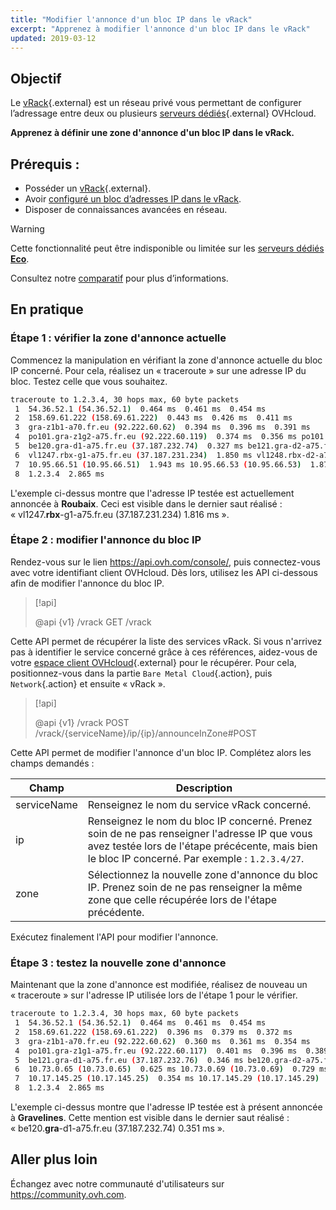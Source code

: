 ```yaml
---
title: "Modifier l'annonce d'un bloc IP dans le vRack"
excerpt: "Apprenez à modifier l'annonce d'un bloc IP dans le vRack"
updated: 2019-03-12
---
```


## Objectif

Le [vRack](https://www.ovh.com/fr/solutions/vrack/){.external} est un réseau privé vous permettant de configurer l’adressage entre deux ou plusieurs [serveurs dédiés](https://www.ovhcloud.com/fr/bare-metal/){.external} OVHcloud.

**Apprenez à définir une zone d'annonce d'un bloc IP dans le vRack.**

## Prérequis :

- Posséder un [vRack](https://www.ovh.com/fr/solutions/vrack/){.external}.
- Avoir [configuré un bloc d’adresses IP dans le vRack](configuring-an-ip-block-in-a-vrack1.).
- Disposer de connaissances avancées en réseau.

> [!warning]
> Cette fonctionnalité peut être indisponible ou limitée sur les [serveurs dédiés **Eco**](https://eco.ovhcloud.com/fr/about/).
>
> Consultez notre [comparatif](https://eco.ovhcloud.com/fr/compare/) pour plus d’informations.

## En pratique

### Étape 1 : vérifier la zone d'annonce actuelle

Commencez la manipulation en vérifiant la zone d'annonce actuelle du bloc IP concerné. Pour cela, réalisez un « traceroute » sur une adresse IP du bloc. Testez celle que vous souhaitez.

```sh
traceroute to 1.2.3.4, 30 hops max, 60 byte packets
 1  54.36.52.1 (54.36.52.1)  0.464 ms  0.461 ms  0.454 ms
 2  158.69.61.222 (158.69.61.222)  0.443 ms  0.426 ms  0.411 ms
 3  gra-z1b1-a70.fr.eu (92.222.60.62)  0.394 ms  0.396 ms  0.391 ms
 4  po101.gra-z1g2-a75.fr.eu (92.222.60.119)  0.374 ms  0.356 ms po101.gra-z1g1-a75.fr.eu (92.222.60.117)  0.333 ms
 5  be120.gra-d1-a75.fr.eu (37.187.232.74)  0.327 ms be121.gra-d2-a75.fr.eu (37.187.232.80)  0.335 ms be120.gra-d2-a75.fr.eu (37.187.232.78)  0.328 ms
 6  vl1247.rbx-g1-a75.fr.eu (37.187.231.234)  1.850 ms vl1248.rbx-d2-a75.fr.eu (37.187.231.252)  1.874 ms vl1247.rbx-g1-a75.fr.eu (37.187.231.234)  1.816 ms
 7  10.95.66.51 (10.95.66.51)  1.943 ms 10.95.66.53 (10.95.66.53)  1.872 ms 10.95.66.59 (10.95.66.59)  1.860 ms
 8  1.2.3.4  2.865 ms
```

L'exemple ci-dessus montre que l'adresse IP testée est actuellement annoncée à **Roubaix**. Ceci est visible dans le dernier saut réalisé : « vl1247.**rbx**-g1-a75.fr.eu (37.187.231.234) 1.816 ms ».

### Étape 2 : modifier l'annonce du bloc IP

Rendez-vous sur le lien <https://api.ovh.com/console/>, puis connectez-vous avec votre identifiant client OVHcloud. Dès lors, utilisez les API ci-dessous afin de modifier l'annonce du bloc IP.

> [!api]
>
> @api {v1} /vrack GET /vrack
> 

Cette API permet de récupérer la liste des services vRack. Si vous n'arrivez pas à identifier le service concerné grâce à ces références, aidez-vous de votre [espace client OVHcloud](https://www.ovh.com/auth/?action=gotomanager&from=https://www.ovh.com/fr/&ovhSubsidiary=fr){.external} pour le récupérer. Pour cela, positionnez-vous dans la partie `Bare Metal Cloud`{.action}, puis `Network`{.action} et ensuite « vRack ».

> [!api]
>
> @api {v1} /vrack POST /vrack/{serviceName}/ip/{ip}/announceInZone#POST
> 

Cette API permet de modifier l'annonce d'un bloc IP. Complétez alors les champs demandés :

|Champ|Description|
|---|---|
|serviceName|Renseignez le nom du service vRack concerné.|
|ip|Renseignez le nom du bloc IP concerné. Prenez soin de ne pas renseigner l'adresse IP que vous avez testée lors de l'étape précécente, mais bien le bloc IP concerné. Par exemple : `1.2.3.4/27`.|
|zone|Sélectionnez la nouvelle zone d'annonce du bloc IP. Prenez soin de ne pas renseigner la même zone que celle récupérée lors de l'étape précédente.|

Exécutez finalement l'API pour modifier l'annonce.

### Étape 3 : testez la nouvelle zone d'annonce

Maintenant que la zone d'annonce est modifiée, réalisez de nouveau un « traceroute » sur l'adresse IP utilisée lors de l'étape 1 pour le vérifier.

```sh
traceroute to 1.2.3.4, 30 hops max, 60 byte packets
 1  54.36.52.1 (54.36.52.1)  0.464 ms  0.461 ms  0.454 ms
 2  158.69.61.222 (158.69.61.222)  0.396 ms  0.379 ms  0.372 ms
 3  gra-z1b1-a70.fr.eu (92.222.60.62)  0.360 ms  0.361 ms  0.354 ms
 4  po101.gra-z1g1-a75.fr.eu (92.222.60.117)  0.401 ms  0.396 ms  0.389 ms
 5  be121.gra-d1-a75.fr.eu (37.187.232.76)  0.346 ms be120.gra-d2-a75.fr.eu (37.187.232.78)  0.318 ms be120.gra-d1-a75.fr.eu (37.187.232.74)  0.351 ms
 6  10.73.0.65 (10.73.0.65)  0.625 ms 10.73.0.69 (10.73.0.69)  0.729 ms 10.73.0.65 (10.73.0.65)  0.526 ms
 7  10.17.145.25 (10.17.145.25)  0.354 ms 10.17.145.29 (10.17.145.29)  0.426 ms 10.17.145.25 (10.17.145.25)  0.415 ms
 8  1.2.3.4  2.865 ms
```

L'exemple ci-dessus montre que l'adresse IP testée est à présent annoncée à **Gravelines**. Cette mention est visible dans le dernier saut réalisé : « be120.**gra**-d1-a75.fr.eu (37.187.232.74) 0.351 ms ».

## Aller plus loin

Échangez avec notre communauté d'utilisateurs sur <https://community.ovh.com>.